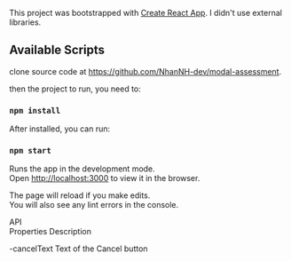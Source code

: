 This project was bootstrapped with [Create React App](https://github.com/facebook/create-react-app).
I didn't use external libraries.
## Available Scripts
clone source code at https://github.com/NhanNH-dev/modal-assessment.

then the project to run, you need to: 
### `npm install` 

After installed, you can run:

### `npm start`

Runs the app in the development mode.<br />
Open [http://localhost:3000](http://localhost:3000) to view it in the browser.

The page will reload if you make edits.<br />
You will also see any lint errors in the console.

API<br />
Properties              Description

-cancelText	            Text of the Cancel button<br />
